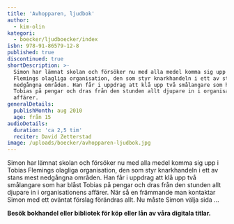 ```yaml
---
title: 'Avhopparen, ljudbok'
author:
  - kim-olin
kategori:
  - boecker/ljudboecker/index
isbn: 978-91-86579-12-8
published: true
discontinued: true
shortDescription: >-
  Simon har lämnat skolan och försöker nu med alla medel komma sig upp i Tobias
  Flemings olagliga organisation, den som styr knarkhandeln i ett av stans mest
  nedgångna områden. Han får i uppdrag att klå upp två smålangare som har blåst
  Tobias på pengar och dras från den stunden allt djupare in i organisationens
  affärer.
generalDetails:
  publishMonth: aug 2010
  age: från 15
audioDetails:
  duration: 'ca 2,5 tim'
  reciter: David Zetterstad
image: /uploads/boecker/avhopparen-ljudbok.jpg
---
```

Simon har lämnat skolan och försöker nu med alla medel komma sig upp i Tobias Flemings olagliga organisation, den som styr knarkhandeln i ett av stans mest nedgångna områden. Han får i uppdrag att klå upp två smålangare som har blåst Tobias på pengar och dras från den stunden allt djupare in i organisationens affärer. När så en främmande man kontaktar Simon med ett oväntat förslag förändras allt. Nu måste Simon välja sida …

**Besök bokhandel eller bibliotek för köp eller lån av våra digitala titlar.**
